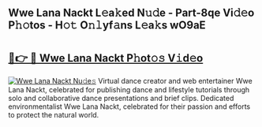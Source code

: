 ## Wwe Lana Nackt L𝚎a𝚔ed N𝚞𝚍e - Part-8qe Vi𝚍𝚎o P𝚑𝚘tos - H𝚘𝚝 O𝚗𝚕yf𝚊ns L𝚎a𝚔s wO9aE

# <h2><a href="http://kf2t4s3.oniu.top/?m=Wwe+Lana+Nackt">🔗👉 🔴 Wwe Lana Nackt P𝚑ot𝚘𝚜 V𝚒d𝚎o</a></h2>

[![Wwe Lana Nackt Nu𝚍e𝚜](https://i.imgur.com/0qMVB7G.gif)](http://kf2t4s3.oniu.top/?m=Wwe+Lana+Nackt)
Virtual dance creator and web entertainer Wwe Lana Nackt, celebrated for publishing dance and lifestyle tutorials through solo and collaborative dance presentations and brief clips. Dedicated environmentalist Wwe Lana Nackt, celebrated for their passion and efforts to protect the natural world.  
